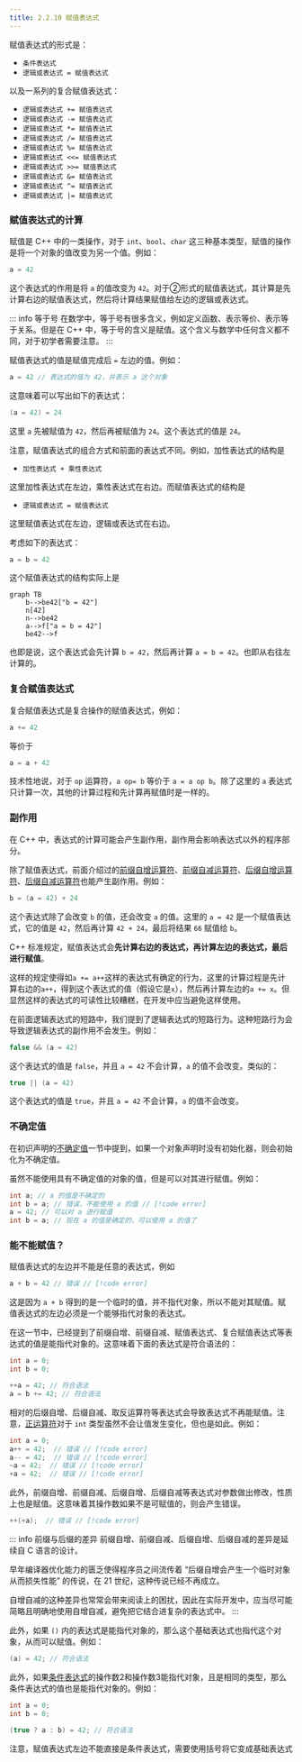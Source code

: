 ```yaml
---
title: 2.2.10 赋值表达式
---
```


赋值表达式的形式是：
- `条件表达式`
- `逻辑或表达式 = 赋值表达式`

以及一系列的复合赋值表达式：
- `逻辑或表达式 += 赋值表达式`
- `逻辑或表达式 -= 赋值表达式`
- `逻辑或表达式 *= 赋值表达式`
- `逻辑或表达式 /= 赋值表达式`
- `逻辑或表达式 %= 赋值表达式`
- `逻辑或表达式 <<= 赋值表达式`
- `逻辑或表达式 >>= 赋值表达式`
- `逻辑或表达式 &= 赋值表达式`
- `逻辑或表达式 ^= 赋值表达式`
- `逻辑或表达式 |= 赋值表达式`

### 赋值表达式的计算
赋值是 C++ 中的一类操作，对于 `int`、`bool`、`char` 这三种基本类型，赋值的操作是将一个对象的值改变为另一个值。例如：
```cpp
a = 42
```
这个表达式的作用是将 `a` 的值改变为 `42`。对于②形式的赋值表达式，其计算是先计算右边的赋值表达式，然后将计算结果赋值给左边的逻辑或表达式。

::: info 等于号
在数学中，等于号有很多含义，例如定义函数、表示等价、表示等于关系。但是在 C++ 中，等于号的含义是赋值。这个含义与数学中任何含义都不同，对于初学者需要注意。
:::

赋值表达式的值是赋值完成后 `=` 左边的值。例如：
```cpp
a = 42 // 表达式的值为 42，并表示 a 这个对象
```

这意味着可以写出如下的表达式：
```cpp
(a = 42) = 24
```
这里 `a` 先被赋值为 `42`，然后再被赋值为 `24`。这个表达式的值是 `24`。

注意，赋值表达式的组合方式和前面的表达式不同。例如，加性表达式的结构是

- `加性表达式 + 乘性表达式`

这里加性表达式在左边，乘性表达式在右边。而赋值表达式的结构是

- `逻辑或表达式 = 赋值表达式`

这里赋值表达式在左边，逻辑或表达式在右边。

考虑如下的表达式：
```cpp
a = b = 42
```
这个赋值表达式的结构实际上是
```mermaid
graph TB
    b-->be42["b = 42"]
    n[42]
    n-->be42
    a-->f["a = b = 42"]
    be42-->f
```
也即是说，这个表达式会先计算 `b = 42`，然后再计算 `a = b = 42`。也即从右往左计算的。

### 复合赋值表达式

复合赋值表达式是复合操作的赋值表达式，例如：
```cpp
a += 42
```
等价于
```cpp
a = a + 42
```

技术性地说，对于 `op` 运算符，`a op= b` 等价于 `a = a op b`。除了这里的 `a` 表达式只计算一次，其他的计算过程和先计算再赋值时是一样的。

### 副作用

在 C++ 中，表达式的计算可能会产生副作用，副作用会影响表达式以外的程序部分。

除了赋值表达式，前面介绍过的[前缀自增运算符](#前缀自增运算符)、[前缀自减运算符](#前缀自减运算符)、[后缀自增运算符](#后缀自增运算符)、[后缀自减运算符](#后缀自减运算符)也能产生副作用。例如：
```cpp
b = (a = 42) + 24
```
这个表达式除了会改变 `b` 的值，还会改变 `a` 的值。这里的 `a = 42` 是一个赋值表达式，它的值是 `42`，然后再计算 `42 + 24`，最后将结果 `66` 赋值给 `b`。

C++ 标准规定，赋值表达式会**先计算右边的表达式，再计算左边的表达式，最后进行赋值**。

这样的规定使得如`a += a++`这样的表达式有确定的行为，这里的计算过程是先计算右边的`a++`，得到这个表达式的值（假设它是`x`），然后再计算左边的`a += x`。但显然这样的表达式的可读性比较糟糕，在开发中应当避免这样使用。

在前面逻辑表达式的短路中，我们提到了逻辑表达式的短路行为。这种短路行为会导致逻辑表达式的副作用不会发生。例如：
```cpp
false && (a = 42)
```
这个表达式的值是 `false`，并且 `a = 42` 不会计算，`a` 的值不会改变。类似的：
```cpp
true || (a = 42)
```
这个表达式的值是 `true`，并且 `a = 42` 不会计算，`a` 的值不会改变。

### 不确定值

在初识声明的[不确定值](../declaration.md#不确定值)一节中提到，如果一个对象声明时没有初始化器，则会初始化为不确定值。

虽然不能使用具有不确定值的对象的值，但是可以对其进行赋值。例如：
```cpp
int a; // a 的值是不确定的
int b = a; // 错误，不能使用 a 的值 // [!code error] 
a = 42; // 可以对 a 进行赋值
int b = a; // 现在 a 的值是确定的，可以使用 a 的值了
```

### 能不能赋值？

赋值表达式的左边并不能是任意的表达式，例如
```cpp
a + b = 42 // 错误 // [!code error] 
```
这是因为 `a + b` 得到的是一个临时的值，并不指代对象，所以不能对其赋值。赋值表达式的左边必须是一个能够指代对象的表达式。

在这一节中，已经提到了前缀自增、前缀自减、赋值表达式、复合赋值表达式等表达式的值是能指代对象的。这意味着下面的表达式是符合语法的：
```cpp
int a = 0;
int b = 0;

++a = 42; // 符合语法
a = b += 42; // 符合语法
```

相对的后缀自增、后缀自减、取反运算符等表达式会导致表达式不再能赋值。注意，[正运算符](#正运算符)对于 `int` 类型虽然不会让值发生变化，但也是如此。例如：
```cpp
int a = 0;
a++ = 42;  // 错误 // [!code error] 
a-- = 42;  // 错误 // [!code error] 
~a = 42;  // 错误 // [!code error] 
+a = 42;  // 错误 // [!code error] 
```

此外，前缀自增、前缀自减、后缀自增、后缀自减等表达式对参数做出修改，性质上也是赋值。这意味着其操作数如果不是可赋值的，则会产生错误。
```cpp
++(+a);  // 错误 // [!code error] 
```

::: info 前缀与后缀的差异
前缀自增、前缀自减、后缀自增、后缀自减的差异是延续自 C 语言的设计。

早年编译器优化能力的匮乏使得程序员之间流传着 “后缀自增会产生一个临时对象从而损失性能” 的传说，在 21 世纪，这种传说已经不再成立。

自增自减的这种差异也常常会带来阅读上的困扰，因此在实际开发中，应当尽可能简略且明确地使用自增自减，避免把它结合进复杂的表达式中。
:::

此外，如果 `()` 内的表达式是能指代对象的，那么这个基础表达式也指代这个对象，从而可以赋值。例如：
```cpp
(a) = 42; // 符合语法
```

此外，如果[条件表达式](#条件表达式)的操作数2和操作数3能指代对象，且是相同的类型，那么条件表达式的值也是能指代对象的。例如：
```cpp
int a = 0;
int b = 0;

(true ? a : b) = 42; // 符合语法
```

注意，赋值表达式左边不能直接是条件表达式，需要使用括号将它变成基础表达式
